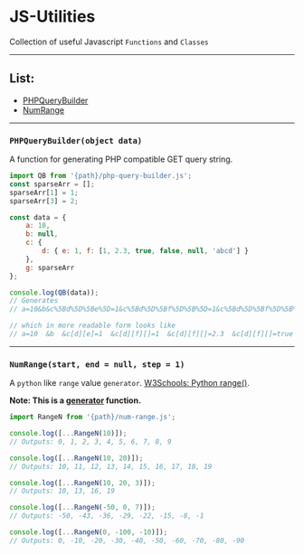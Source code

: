 # JS-Utilities

Collection of useful Javascript `Functions` and `Classes`

---

## List:
- [PHPQueryBuilder](#phpquerybuilderobject-data)
- [NumRange](#numrangestart-end--null-step--1)

---

### `PHPQueryBuilder(object data)`

A function for generating PHP compatible GET query string.

```javascript
import QB from '{path}/php-query-builder.js';
const sparseArr = [];
sparseArr[1] = 1;
sparseArr[3] = 2;

const data = {
	a: 10,
	b: null,
	c: {
		d: { e: 1, f: [1, 2.3, true, false, null, 'abcd'] }
	},
	g: sparseArr
};

console.log(QB(data));
// Generates
// a=10&b&c%5Bd%5D%5Be%5D=1&c%5Bd%5D%5Bf%5D%5B%5D=1&c%5Bd%5D%5Bf%5D%5B%5D=2.3&c%5Bd%5D%5Bf%5D%5B%5D=true&c%5Bd%5D%5Bf%5D%5B%5D=false&c%5Bd%5D%5Bf%5D%5B%5D&c%5Bd%5D%5Bf%5D%5B%5D=abcd&g%5B1%5D=1&g%5B3%5D=2

// which in more readable form looks like
// a=10  &b  &c[d][e]=1  &c[d][f][]=1  &c[d][f][]=2.3  &c[d][f][]=true  &c[d][f][]=false  &c[d][f][]  &c[d][f][]=abcd  &g[1]=1  &g[3]=2
```
---

### `NumRange(start, end = null, step = 1)`
A `python` like `range` value `generator`.
[W3Schools: Python range()](https://www.w3schools.com/python/ref_func_range.asp).

**Note: This is a [generator](https://developer.mozilla.org/en-US/docs/Web/JavaScript/Reference/Global_Objects/Generator) function.**

```javascript
import RangeN from '{path}/num-range.js';

console.log([...RangeN(10)]);
// Outputs: 0, 1, 2, 3, 4, 5, 6, 7, 8, 9

console.log([...RangeN(10, 20)]);
// Outputs: 10, 11, 12, 13, 14, 15, 16, 17, 18, 19

console.log([...RangeN(10, 20, 3)]);
// Outputs: 10, 13, 16, 19

console.log([...RangeN(-50, 0, 7)]);
// Outputs: -50, -43, -36, -29, -22, -15, -8, -1

console.log([...RangeN(0, -100, -10)]);
// Outputs: 0, -10, -20, -30, -40, -50, -60, -70, -80, -90

```
